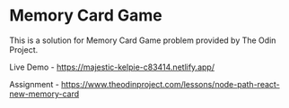 # Memory Card Game

This is a solution for Memory Card Game problem provided by The Odin Project.

Live Demo - https://majestic-kelpie-c83414.netlify.app/

Assignment - https://www.theodinproject.com/lessons/node-path-react-new-memory-card
